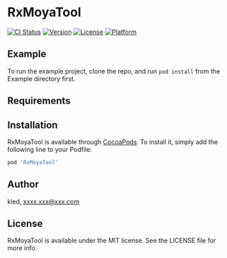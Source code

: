 # RxMoyaTool

[![CI Status](https://img.shields.io/travis/kled/RxMoyaTool.svg?style=flat)](https://travis-ci.org/kled/RxMoyaTool)
[![Version](https://img.shields.io/cocoapods/v/RxMoyaTool.svg?style=flat)](https://cocoapods.org/pods/RxMoyaTool)
[![License](https://img.shields.io/cocoapods/l/RxMoyaTool.svg?style=flat)](https://cocoapods.org/pods/RxMoyaTool)
[![Platform](https://img.shields.io/cocoapods/p/RxMoyaTool.svg?style=flat)](https://cocoapods.org/pods/RxMoyaTool)

## Example

To run the example project, clone the repo, and run `pod install` from the Example directory first.

## Requirements

## Installation

RxMoyaTool is available through [CocoaPods](https://cocoapods.org). To install
it, simply add the following line to your Podfile:

```ruby
pod 'RxMoyaTool'
```

## Author

kled, xxxx.xxx@xxx.com

## License

RxMoyaTool is available under the MIT license. See the LICENSE file for more info.
